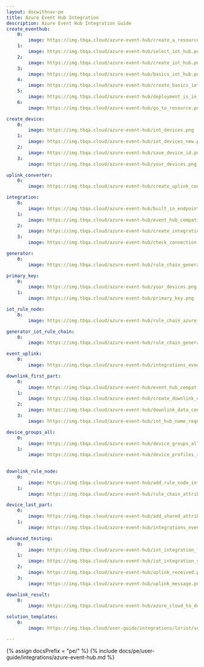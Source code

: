 ```yaml
---
layout: docwithnav-pe
title: Azure Event Hub Integration
description: Azure Event Hub Integration Guide 
create_eventhub: 
    0: 
        image: https://img.tbqa.cloud/azure-event-hub/create_a_resource.png
    1:
        image: https://img.tbqa.cloud/azure-event-hub/select_iot_hub.png
    2:
        image: https://img.tbqa.cloud/azure-event-hub/create_iot_hub.png
    3:
        image: https://img.tbqa.cloud/azure-event-hub/basics_iot_hub.png
    4:
        image: https://img.tbqa.cloud/azure-event-hub/create_basics_iot_hub.png
    5:
        image: https://img.tbqa.cloud/azure-event-hub/deployment_is_in_progress.png
    6:
        image: https://img.tbqa.cloud/azure-event-hub/go_to_resource.png

create_device:
    0:
        image: https://img.tbqa.cloud/azure-event-hub/iot_devices.png
    1:
        image: https://img.tbqa.cloud/azure-event-hub/iot_devices_new.png
    2:
        image: https://img.tbqa.cloud/azure-event-hub/save_device_id.png
    3:
        image: https://img.tbqa.cloud/azure-event-hub/your_devices.png

uplink_converter:
    0:
        image: https://img.tbqa.cloud/azure-event-hub/create_uplink_converter.png

integration:
    0: 
        image: https://img.tbqa.cloud/azure-event-hub/built_in_endpoints.png
    1:
        image: https://img.tbqa.cloud/azure-event-hub/event_hub_compatible_endpoint.png
    2: 
        image: https://img.tbqa.cloud/azure-event-hub/create_integration_tb.png
    3:
        image: https://img.tbqa.cloud/azure-event-hub/check_connection.png

generator:
    0: 
        image: https://img.tbqa.cloud/azure-event-hub/rule_chain_generator.png

primary_key:
    0: 
        image: https://img.tbqa.cloud/azure-event-hub/your_devices.png
    1: 
        image: https://img.tbqa.cloud/azure-event-hub/primary_key.png

iot_rule_node:
    0:
        image: https://img.tbqa.cloud/azure-event-hub/rule_chain_azure_iot_hub.png

generator_iot_rule_chain:
    0:
        image: https://img.tbqa.cloud/azure-event-hub/rule_chain_generator_and_azure_iot_hub.png

event_uplink:
    0:
        image: https://img.tbqa.cloud/azure-event-hub/integrations_events_uplink.png

downlink_first_part:
    0:
        image: https://img.tbqa.cloud/azure-event-hub/event_hub_compatible_name.png
    1:
        image: https://img.tbqa.cloud/azure-event-hub/create_downlink_converter.png
    2:
        image: https://img.tbqa.cloud/azure-event-hub/downlink_data_converter.png
    3:
        image: https://img.tbqa.cloud/azure-event-hub/iot_hub_name_required_for_downlink.png

device_groups_all:
    0:
        image: https://img.tbqa.cloud/azure-event-hub/device_groups_all_device profile.png
    1:
        image: https://img.tbqa.cloud/azure-event-hub/device_profiles_rule_chain.png
        

downlink_rule_node:
    0:
        image: https://img.tbqa.cloud/azure-event-hub/add_rule_node_integration_downlink.png
    1:
        image: https://img.tbqa.cloud/azure-event-hub/rule_chain_attributes_updated_and_downlink.png

device_last_part:
    0:
        image: https://img.tbqa.cloud/azure-event-hub/add_shared_attributes.png
    1:
        image: https://img.tbqa.cloud/azure-event-hub/integrations_events_downlink.png

advanced_testing:
    0:
        image: https://img.tbqa.cloud/azure-event-hub/iot_integration_first.png
    1:
        image: https://img.tbqa.cloud/azure-event-hub/iot_integration_second.png
    2:
        image: https://img.tbqa.cloud/azure-event-hub/uplink_received.png
    3:
        image: https://img.tbqa.cloud/azure-event-hub/uplink_message.png

downlink_result:
    0:
        image: https://img.tbqa.cloud/azure-event-hub/azure_cloud_to_device_message_count.png

solution_templates:
    0:
        image: https://img.tbqa.cloud/user-guide/integrations/loriot/solution_templates.png

---
```

{% assign docsPrefix = "pe/" %}
{% include docs/pe/user-guide/integrations/azure-event-hub.md %}
